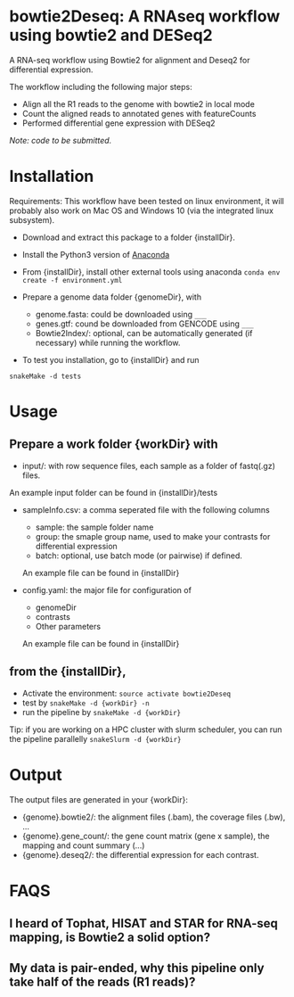 # bowtie2Deseq: A RNAseq workflow using bowtie2 and DESeq2
A RNA-seq workflow using Bowtie2 for alignment and Deseq2 for differential expression.

The workflow including the following major steps:
* Align all the R1 reads to the genome with bowtie2 in local mode
* Count the aligned reads to annotated genes with featureCounts
* Performed differential gene expression with DESeq2

_Note: code to be submitted._

# Installation
Requirements: This workflow have been tested on linux environment, it will probably also work on Mac OS and Windows 10 (via the integrated linux subsystem).

* Download and extract this package to a folder {installDir}. 
* Install the Python3 version of [Anaconda](https://www.anaconda.com/download)
* From {installDir}, install other external tools using anaconda
```conda env create -f environment.yml```

* Prepare a genome data folder {genomeDir}, with
  * genome.fasta: could be downloaded using `___`
  * genes.gtf: cound be downloaded from GENCODE using `___`
  * Bowtie2Index/: optional, can be automatically generated (if necessary) while running the workflow.

* To test you installation, go to {installDir} and run
```source activate bowtie2Deseq
snakeMake -d tests
```

# Usage
## Prepare a work folder {workDir} with
  * input/: with row sequence files, each sample as a folder of fastq(.gz) files.
  
  An example input folder can be found in {installDir}/tests
  
  * sampleInfo.csv: a comma seperated file with the following columns
    * sample: the sample folder name
    * group: the smaple group name, used to make your contrasts for differential expression
    * batch: optional, use batch mode (or pairwise) if defined.
    
    An example file can be found in {installDir}
    
  * config.yaml: the major file for configuration of
    * genomeDir
    * contrasts
    * Other parameters
    
    An example file can be found in {installDir}
     
## from the {installDir},
  * Activate the environment: `source activate bowtie2Deseq`
  * test by `snakeMake -d {workDir} -n`
  * run the pipeline by `snakeMake -d {workDir}`
 
 Tip: if you are working on a HPC cluster with slurm scheduler, you can run the pipeline parallelly
 ```snakeSlurm -d {workDir}```

# Output
The output files are generated in your {workDir}:
* {genome}.bowtie2/: the alignment files (.bam), the coverage files (.bw), ...
* {genome}.gene_count/: the gene count matrix (gene x sample), the mapping and count summary (...)
* {genome}.deseq2/: the differential expression for each contrast.

# FAQS
## I heard of Tophat, HISAT and STAR for RNA-seq mapping, is Bowtie2 a solid option?
## My data is pair-ended, why this pipeline only take half of the reads (R1 reads)?
